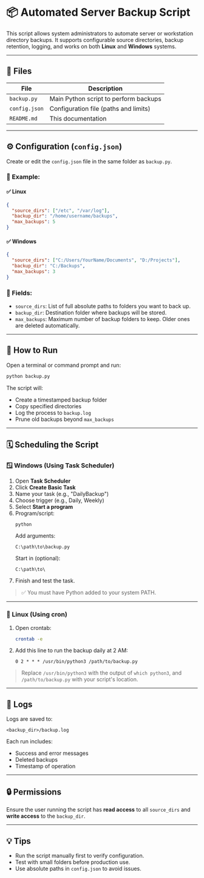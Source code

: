 # 📦 Automated Server Backup Script

This script allows system administrators to automate server or workstation directory backups. It supports configurable source directories, backup retention, logging, and works on both **Linux** and **Windows** systems.

---

## 📁 Files

| File         | Description                             |
|--------------|-----------------------------------------|
| `backup.py`  | Main Python script to perform backups   |
| `config.json`| Configuration file (paths and limits)   |
| `README.md`  | This documentation                      |

---

## ⚙️ Configuration (`config.json`)

Create or edit the `config.json` file in the same folder as `backup.py`.

### 📝 Example:

#### ✅ **Linux**
```json
{
  "source_dirs": ["/etc", "/var/log"],
  "backup_dir": "/home/username/backups",
  "max_backups": 5
}
```

#### ✅ **Windows**
```json
{
  "source_dirs": ["C:/Users/YourName/Documents", "D:/Projects"],
  "backup_dir": "C:/Backups",
  "max_backups": 3
}
```

### 🧩 Fields:
- `source_dirs`: List of full absolute paths to folders you want to back up.
- `backup_dir`: Destination folder where backups will be stored.
- `max_backups`: Maximum number of backup folders to keep. Older ones are deleted automatically.

---

## 🚀 How to Run

Open a terminal or command prompt and run:

```bash
python backup.py
```

The script will:
- Create a timestamped backup folder
- Copy specified directories
- Log the process to `backup.log`
- Prune old backups beyond `max_backups`

---

## 🗓 Scheduling the Script

### 🪟 Windows (Using Task Scheduler)

1. Open **Task Scheduler**
2. Click **Create Basic Task**
3. Name your task (e.g., "DailyBackup")
4. Choose trigger (e.g., Daily, Weekly)
5. Select **Start a program**
6. Program/script:  
   ```
   python
   ```
   Add arguments:  
   ```
   C:\path\to\backup.py
   ```
   Start in (optional):  
   ```
   C:\path\to\
   ```
7. Finish and test the task.

> ✅ You must have Python added to your system PATH.

---

### 🐧 Linux (Using cron)

1. Open crontab:
   ```bash
   crontab -e
   ```

2. Add this line to run the backup daily at 2 AM:
   ```
   0 2 * * * /usr/bin/python3 /path/to/backup.py
   ```

> Replace `/usr/bin/python3` with the output of `which python3`, and `/path/to/backup.py` with your script's location.

---

## 📝 Logs

Logs are saved to:
```
<backup_dir>/backup.log
```

Each run includes:
- Success and error messages
- Deleted backups
- Timestamp of operation

---

## 🔒 Permissions

Ensure the user running the script has **read access** to all `source_dirs` and **write access** to the `backup_dir`.

---

## 💡 Tips

- Run the script manually first to verify configuration.
- Test with small folders before production use.
- Use absolute paths in `config.json` to avoid issues.
